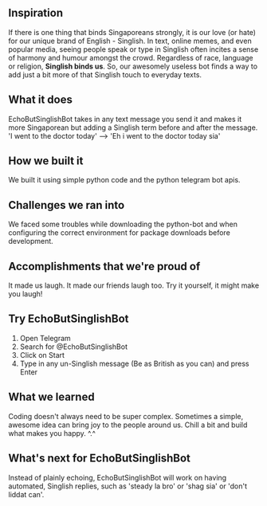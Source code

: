 ## Inspiration
If there is one thing that binds Singaporeans strongly, it is our love (or hate) for our unique brand of English - Singlish. In text, online memes, and even popular media, seeing people speak or type in Singlish often incites a sense of harmony and humour amongst the crowd. Regardless of race, language or religion, **Singlish binds us**. So, our awesomely useless bot finds a way to add just a bit more of that Singlish touch to everyday texts.

## What it does
EchoButSinglishBot takes in any text message you send it and makes it more Singaporean but adding a Singlish term before and after the message.
'I went to the doctor today' --> 'Eh i went to the doctor today sia'

## How we built it
We built it using simple python code and the python telegram bot apis.

## Challenges we ran into
We faced some troubles while downloading the python-bot and when configuring the correct environment for package downloads before development. 

## Accomplishments that we're proud of
It made us laugh. It made our friends laugh too. Try it yourself, it might make you laugh! 

## Try EchoButSinglishBot
1) Open Telegram
2) Search for @EchoButSinglishBot
3) Click on Start
4) Type in any un-Singlish message (Be as British as you can) and press Enter

## What we learned
Coding doesn't always need to be super complex. Sometimes a simple, awesome idea can bring joy to the people around us. Chill a bit and build what makes you happy. ^.^

## What's next for EchoButSinglishBot
Instead of plainly echoing, EchoButSinglishBot will work on having automated, Singlish replies, such as 'steady la bro' or 'shag sia' or 'don't liddat can'. 
